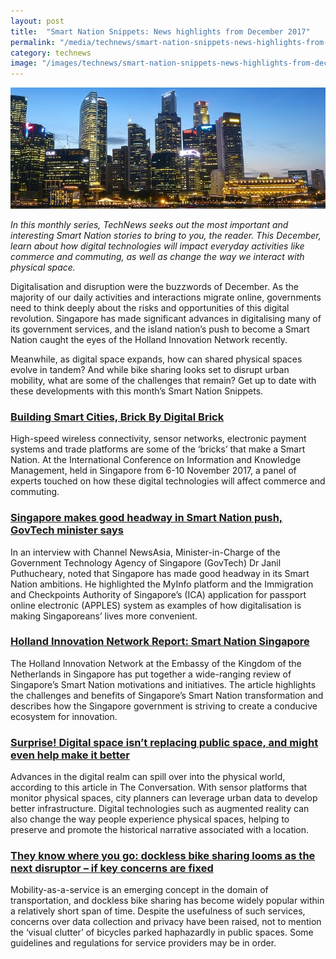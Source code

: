 ```yaml
---
layout: post
title:  "Smart Nation Snippets: News highlights from December 2017"
permalink: "/media/technews/smart-nation-snippets-news-highlights-from-december-2017"
category: technews
image: "/images/technews/smart-nation-snippets-news-highlights-from-december-2017-part-1.png"
---
```


![smart nation snippets: news highlights from december 2017](/images/technews/smart-nation-snippets-news-highlights-from-december-2017-part-1.png)

*In this monthly series, TechNews seeks out the most important and interesting Smart Nation stories to bring to you, the reader. This December, learn about how digital technologies will impact everyday activities like commerce and commuting, as well as change the way we interact with physical space.*

Digitalisation and disruption were the buzzwords of December. As the majority of our daily activities and interactions migrate online, governments need to think deeply about the risks and opportunities of this digital revolution. Singapore has made significant advances in digitalising many of its government services, and the island nation’s push to become a Smart Nation caught the eyes of the Holland Innovation Network recently. 

Meanwhile, as digital space expands, how can shared physical spaces evolve in tandem? And while bike sharing looks set to disrupt urban mobility, what are some of the challenges that remain? Get up to date with these developments with this month’s Smart Nation Snippets.

### **[Building Smart Cities, Brick By Digital Brick](https://www.asianscientist.com/2017/12/features/smart-cities-urban-digitization/)**
High-speed wireless connectivity, sensor networks, electronic payment systems and trade platforms are some of the ‘bricks’ that make a Smart Nation. At the International Conference on Information and Knowledge Management, held in Singapore from 6-10 November 2017, a panel of experts touched on how these digital technologies will affect commerce and commuting.

### **[Singapore makes good headway in Smart Nation push, GovTech minister says](https://www.channelnewsasia.com/news/singapore/singapore-is-already-a-smart-nation-govtech-minister-says-9481988)**
In an interview with Channel NewsAsia, Minister-in-Charge of the Government Technology Agency of Singapore (GovTech) Dr Janil Puthucheary, noted that Singapore has made good headway in its Smart Nation ambitions. He highlighted the MyInfo platform and the Immigration and Checkpoints Authority of Singapore’s (ICA) application for passport online electronic (APPLES) system as examples of how digitalisation is making Singaporeans’ lives more convenient.


### **[Holland Innovation Network Report: Smart Nation Singapore](http://hollandinnovation.sg/smart-nation-singapore/)**
The Holland Innovation Network at the Embassy of the Kingdom of the Netherlands in Singapore has put together a wide-ranging review of Singapore’s Smart Nation motivations and initiatives. The article highlights the challenges and benefits of Singapore’s Smart Nation transformation and describes how the Singapore government is striving to create a conducive ecosystem for innovation.

### **[Surprise! Digital space isn’t replacing public space, and might even help make it better](https://theconversation.com/surprise-digital-space-isnt-replacing-public-space-and-might-even-help-make-it-better-87173)**
Advances in the digital realm can spill over into the physical world, according to this article in The Conversation. With sensor platforms that monitor physical spaces, city planners can leverage urban data to develop better infrastructure. Digital technologies such as augmented reality can also change the way people experience physical spaces, helping to preserve and promote the historical narrative associated with a location.

### **[They know where you go: dockless bike sharing looms as the next disruptor – if key concerns are fixed](https://theconversation.com/they-know-where-you-go-dockless-bike-sharing-looms-as-the-next-disruptor-if-key-concerns-are-fixed-88163)**
Mobility-as-a-service is an emerging concept in the domain of transportation, and dockless bike sharing has become widely popular within a relatively short span of time. Despite the usefulness of such services, concerns over data collection and privacy have been raised, not to mention the ‘visual clutter’ of bicycles parked haphazardly in public spaces. Some guidelines and regulations for service providers may be in order.

